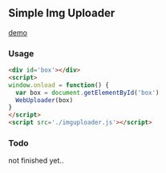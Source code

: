 Simple Img Uploader
---

[demo](http://chunpu.github.io/imguploader/)

### Usage

```html
<div id='box'></div>
<script>
window.onload = function() {
  var box = document.getElementById('box')
  WebUploader(box)
}
</script>
<script src='./imguploader.js'></script>
```

### Todo

not finished yet..

